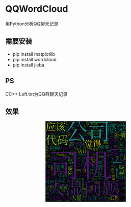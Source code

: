 # QQWordCloud
用Python分析QQ聊天记录

## 需要安装
* pip install matplotlib
* pip install wordcloud
* pip install jieba

## PS
CC++ Loft.txt为QQ群聊天记录

## 效果<br>
<div align=center><img src="images/wordcloud.png" width = "50%" /></div><br>


